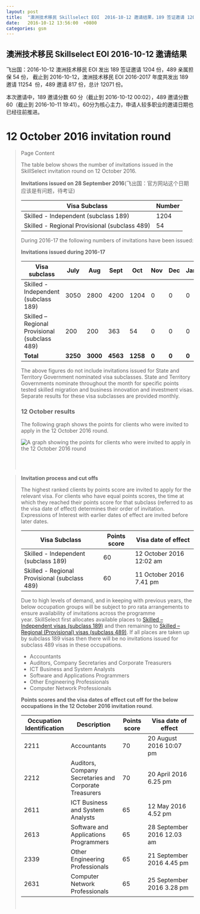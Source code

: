 ```yaml
---
layout: post
title:  "澳洲技术移民 Skillselect EOI  2016-10-12 邀请结果，189 签证邀请 1204 份，489 亲属担保 54 份"
date:   2016-10-12 13:56:00  +0800
categories: gsm
---
```


## 澳洲技术移民 Skillselect EOI  2016-10-12 邀请结果

飞出国：2016-10-12 澳洲技术移民 EOI 发出 189 签证邀请 1204 份，489 亲属担保 54 份，
截止到 2016-10-12，澳洲技术移民 EOI 2016-2017 年度共发出 189 邀请 11254  份，489 邀请 817 份，总计 12071 份。

本次邀请中，189 邀请分数 60 分（截止到 2016-10-12 00:02），489 邀请分数 60（截止到 2016-10-11 19:41）。60分为核心主力，申请人较多职业的邀请日期也已经往前推进。

# 12 October&nbsp;2016 invitation round
> <!--Page content-->
> Page Content
> 
> ​​​​​​​​​​The table below shows the number of invitations issued in the SkillSelect invitation round on&nbsp;12 October 2016.
> 
> **Invitations issued&nbsp;on&nbsp;28 September 2016**(飞出国：官方网站这个日期应该是有问题，待考证)
> 
> | Visa Subclass | Number |
> | --- | --- |
> | Skilled - Independent (subclass 189) | 1204 |
> | Skilled - Regional Provisional (subclass 489) | 54 |
> 
> During 2016-17 the following numbers of invitations have been issued:
> 
> **Invitations issued&nbsp;during 2016-17**
> 
> | Visa subclass | July | Aug | Sept | Oct | Nov | Dec | Jan | Feb | Mar | Apr | May | June | Total |
> | --- | --- | --- | --- | --- | --- | --- | --- | --- | --- | --- | --- | --- | --- |
> | Skilled - Independent (subclass 189) | 3050 | 2800 | 4200 | 1204 | 0 | 0 | 0 | 0 | 0 | 0 | 0 | 0 | 11254&nbsp; |
> | Skilled – Regional Provisional (subclass 489) | 200 | 200 | 363 | 54 | 0 | 0 | 0 | 0 | 0 | 0 | 0 | 0 | 817 |
> | **Total** | **3250** | **3000** | **4563** | **1258** | **0** | **0** | **0** | **0** | | **0** | **0** | **0** | **12071** |
> 
> The above figures do not include invitations issued for State and Territory Government nominated visa subclasses. State and Territory Governments nominate throughout the month for specific points tested skilled migration and business innovation and investment visas. Separate results for these visa subclasses are provided monthly.
> 
> ### 12&nbsp;October results
> 
> The following graph shows the points for clients who were invited to apply in the&nbsp;12 October 2016&nbsp;round.
> 
> ![A graph showing the points for clients who were invited to apply in the 12 October 2016 round](http://www.border.gov.au/WorkinginAustralia/PublishingImages/12102016.jpg)&nbsp;
> 
>  ​ 
> 
> **Invitation process and cut offs**
> 
> The highest ranked clients by points score are invited to apply for the relevant visa. For clients who have equal points scores, the time at which they reached their points score for that subclass (referred to as the visa date of effect) determines their order of invitation. Expressions of Interest with earlier dates of effect are invited before later dates.
> 
> | Visa Subclass | Points score | Visa date of effect |
> | --- | --- | --- |
> | Skilled - Independent (subclass 189) | 60 | 12 October 2016 12:02 am |
> | Skilled - Regional Provisional (subclass 489) | 60 | 11 October&nbsp;2016 7.41 pm |
> 
> Due to high levels of demand, and in keeping with previous years, the below occupation groups will be subject to pro rata arrangements to ensure availability of invitations across the programme year.&nbsp;SkillSelect first allocates available places to  [Skilled – Independent visas (subclass 189)](/Trav/Visa-1/189-) and then remaining to  [Skilled – Regional (Provisional) visas (subclass 489)](/Trav/Visa-1/489-). If all places are taken up by subclass 189 visas then there will be no invitations issued for subclass 489 visas in these occupations.
> 
> - Accountants
> - Auditors, Company Secretaries and Corporate Treasurers
> - ICT Business and System Analysts 
> - Software and Applications Programmers
> - Other Engineering Professionals
> - Computer Network Professionals 
> 
> **Points scores and the visa dates of effect cut off for the below occupations in the&nbsp;12 October&nbsp;2016 invitation round**.
> 
> | Occupation Identification | Description | Points score | Visa date of effect |
> | --- | --- | --- | --- |
> | 2211 | Accountants | 70 | 20&nbsp;August 2016 10:07 pm |
> | 2212 | Auditors, Company Secretaries and Corporate Treasurers | 70 | 20&nbsp;April 2016 6.25 pm |
> | 2611 | ICT Business and ​System Analysts | 65 | 12&nbsp;May 2016 4.52 pm |
> | 2613 | Software and Applications Programmers | 65 | 28&nbsp;September 2016 12.03 am |
> | 2339 | Other Engineering Professionals | 65 | 21&nbsp;September 2016 4.45 pm |
> | 2631 | Computer Network Professionals | 65 | 25&nbsp;September 2016 3.28 pm |
> 
> ​
